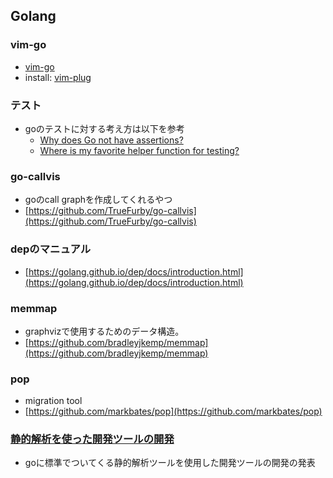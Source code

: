 ## Golang

### vim-go

+ [vim-go](https://github.com/fatih/vim-go)
+ install: [vim-plug](https://github.com/junegunn/vim-plug)

### テスト

+ goのテストに対する考え方は以下を参考
    + [Why does Go not have assertions?](https://golang.org/doc/faq#assertions)
    + [Where is my favorite helper function for testing?](https://golang.org/doc/faq#testing_framework)

### go-callvis

+ goのcall graphを作成してくれるやつ
+ [https://github.com/TrueFurby/go-callvis](https://github.com/TrueFurby/go-callvis)


### depのマニュアル

+ [https://golang.github.io/dep/docs/introduction.html](https://golang.github.io/dep/docs/introduction.html)


### memmap

+ graphvizで使用するためのデータ構造。
+ [https://github.com/bradleyjkemp/memmap](https://github.com/bradleyjkemp/memmap)

### pop

+ migration tool
+ [https://github.com/markbates/pop](https://github.com/markbates/pop)

### [静的解析を使った開発ツールの開発](https://www.slideshare.net/takuyaueda967/ss-86437682)

+ goに標準でついてくる静的解析ツールを使用した開発ツールの開発の発表
